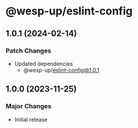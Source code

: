 # @wesp-up/eslint-config

## 1.0.1 (2024-02-14)

### Patch Changes

- Updated dependencies
    - @wesp-up/eslint-config@1.0.1

## 1.0.0 (2023-11-25)

### Major Changes

- Initial release
